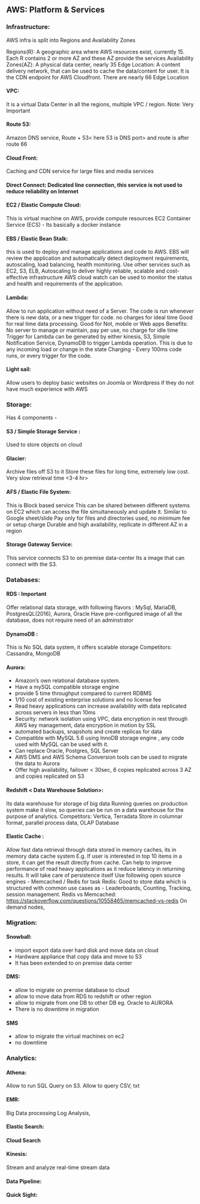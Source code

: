 ## AWS: Platform & Services

### Infrastructure:
AWS infra is split into Regions and Availability Zones

Regions(R): A geographic area where AWS resources exist, currently 15. Each R contains 2 or more AZ and these AZ provide the services
Availability Zones(AZ): A physical data center, nearly 35
Edge Location: A content delivery network, that can be used to cache the data/content for user. It is the CDN endpoint for AWS Cloudfront. There are nearly 66 Edge Location

#### VPC: 
It is a virtual Data Center in all the regions, multiple VPC / region.
Note: Very Important

#### Route 53:  
Amazon DNS service, Route + 53< here 53 is DNS port> and route is after route 66

#### Cloud Front: 
Caching and CDN service for large files and media services

#### Direct Connect: Dedicated line connection, this service is not used to reduce reliability on Internet

#### EC2 / Elastic Compute Cloud: 
This is virtual machine on AWS, provide compute resources
EC2 Container Service (ECS) - Its basically a docker instance

#### EBS / Elastic Bean Stalk: 
this is used to deploy and manage applications and code to AWS. 
EBS will review the application and automatically detect deployment requirements, autoscaling, load balancing, health monitoring.
Use other services such as EC2, S3, ELB,  Autoscaling to deliver highly reliable, scalable and cost-effective infrastructure
AWS cloud watch can be used to monitor the status and health and requirements of the application.

#### Lambda: 
Allow to run application without need of a Server.
The code is run whenever there is new data, or a new trigger for code. no charges for ideal time
Good for real time data processing.
Good for Not, mobile or Web apps
Benefits: No server to manage or maintain, pay per use, no charge for idle time
Trigger for Lambda can be generated by either kinesis, S3, Simple Notification Service, DynamoDB to trigger Lambda operation. This is due to any incoming load or change in the state
Charging - Every 100ms code runs, or every trigger for the code.

#### Light sail: 
Allow users to deploy basic websites on Joomla or Wordpress if they do not have much experience with AWS


### Storage:
Has  4 components - 

#### S3 / Simple Storage Service :
Used to store objects on cloud 

#### Glacier:
Archive files off S3 to it
Store these files for long time, extremely low cost.
Very slow retrieval time <3-4 hr>

#### AFS / Elastic File System:
This is Block based service
This can be shared between different systems on EC2 which can access the file simultaneously and update it.
Similar to Google sheet/slide
Pay only for files and directories used, no minimum fee or setup charge
Durable and high availability, replicate in different AZ in a region

#### Storage Gateway Service:
This service connects S3 to on premise data-center
Its a image that can connect with the S3.


### Databases:

#### RDS <Relational Database Storage>: Important
Offer relational data storage, with following flavors : MySql, MariaDB, PostgresQL(2016), Aurora, Oracle
Have pre-configured image of all the database, does not require need of an adminstrator

#### DynamoDB <Non Relational NoSQL DB>:
This is No SQL data system, it offers scalable storage
Competitors: Cassandra, MongoDB

#### Aurora:
- Amazon’s own relational database system.
- Have a mySQL compatible storage engine
- provide 5 time throughput compared to current RDBMS
- 1/10 cost of existing enterprise solutions and no license fee
- Read heavy applications can increase availability with data replicated across servers in less than 10ms
- Security: network isolation using VPC, data encryption in rest through AWS key management, data encryption in motion by SSL
- automated backups, snapshots and create replicas for data
- Compatible with MySQL 5.6 using InnoDB storage engine , any code used with MySQL can be used with it.
- Can replace Oracle, Postgres, SQL Server
- AWS DMS and AWS Schema Conversion tools can be used to migrate the data to Aurora
- Offer high availability, failover < 30sec, 6 copies replicated across 3 AZ and copies replicated on S3 

#### Redshift < Data Warehouse Solution>:
Its data warehouse for storage of big data
Running queries on production system make it slow, so queries can be run on a data warehouse for the purpose of analytics. 
Competitors: Vertica,  Terradata
Store in columnar format, parallel process data, OLAP Database

#### Elastic Cache <Caching Storage>:
Allow fast data retrieval through data stored in memory caches, its in memory data cache system
E.g. If user is interested in top 10 items in a store, it can get the result directly from cache.
Can help to improve performance of read heavy applications as  it reduce latency in returning results.
It will take care of persistence itself
Use following open source engines - Memcached / Redis for task
Redis: Good to store data which is structured with common use cases as  - Leaderboards, Counting, Tracking, session management. Redis vs Memcached: https://stackoverflow.com/questions/10558465/memcached-vs-redis
On demand nodes,


### Migration:

#### Snowball:
- import export data over hard disk and move data on cloud
- Hardware appliance that copy data and move to S3
- It has been extended to on premise data center

#### DMS<Database Migration Service>:
- allow to migrate on premise database to cloud
- allow to move data from RDS to redshift or other region
- allow to migrate from one DB to other DB eg. Oracle to AURORA
- There is no downtime in migration

#### SMS <server migration service>
- allow to migrate the virtual machines on ec2
- no downtime


### Analytics:

#### Athena:
Allow to run SQL Query on S3.
Allow to query CSV, txt

#### EMR<Elastic Map Reduce>:
Big Data processing
Log Analysis, 

#### Elastic Search:

#### Cloud Search

#### Kinesis: <important>
Stream and analyze real-time stream data


#### Data Pipeline:


#### Quick Sight:









